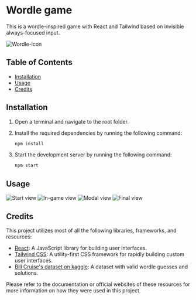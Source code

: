 # Wordle game

This is a wordle-inspired game with React and Tailwind based on invisible always-focused input.

![Wordle-icon](public/logo.png)

## Table of Contents

- [Installation](#installation)
- [Usage](#usage)
- [Credits](#credits)

## Installation

1. Open a terminal and navigate to the root folder.
2. Install the required dependencies by running the following command:

   ```bash
   npm install
   ```

3. Start the development server by running the following command:

   ```bash
   npm start
   ```

## Usage

![Start view](./assets/main-view.png)
![In-game view](./assets/ingame-view.png)
![Modal view](./assets/modal-view.png)
![Final view](./assets/final-view.png)

## Credits

This project utilizes most of all the following libraries, frameworks, and resources:

- [React](https://reactjs.org/): A JavaScript library for building user interfaces.
- [Tailwind CSS](https://tailwindcss.com/): A utility-first CSS framework for rapidly building custom user interfaces.
- [Bill Cruise's dataset on kaggle](https://www.kaggle.com/datasets/bcruise/wordle-valid-words): A dataset with valid wordle guesses and solutions.

Please refer to the documentation or official websites of these resources for more information on how they were used in this project.
